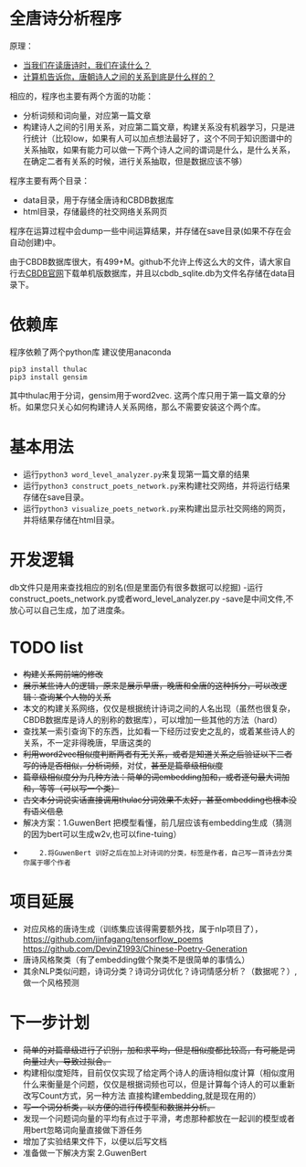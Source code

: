 # 全唐诗分析程序
原理：
- [当我们在读唐诗时，我们在读什么？](https://mp.weixin.qq.com/s?__biz=MzI0NTUxMjgyOA==&mid=2247483724&idx=1&sn=9fe912aaaa2757eec2634a95931e1c6a&chksm=e94c2e5fde3ba749e4e364644d6b68d004b295a6864606c79f710b4b0e7e5d07ac3e89481012&mpshare=1&scene=1&srcid=0314cTnPXrmiKE1tR18sIV5m&pass_ticket=LmF1XSUkX6AZUuMnsPEO3vBZgEqfwt9frF%2F%2FATtYfAWYcIhzbawA0%2FclwgYNC1u%2F#rd)
- [计算机告诉你，唐朝诗人之间的关系到底是什么样的？](https://mp.weixin.qq.com/s?__biz=MzI0NTUxMjgyOA==&mid=2247483750&idx=1&sn=dd883b547a3fc4343a3dcce1abea3719&chksm=e94c2e75de3ba7631ffd7abff8a89ea56fda63b2f3d3bb81fd845ef5fd3e9207b41230900288&mpshare=1&scene=1&srcid=0314HdoeYueFNse6H7j18qfx&pass_ticket=P5NYT1vI3xq6gboRVFuq64N9z2Yp0ADF4pMH3nRnXAhGuoM7eROG8O2lhVg%2BIvoR#rd)

相应的，程序也主要有两个方面的功能：
- 分析词频和词向量，对应第一篇文章
- 构建诗人之间的引用关系，对应第二篇文章，构建关系没有机器学习，只是进行统计（比较low，如果有人可以加点想法最好了，这个不同于知识图谱中的关系抽取，如果有能力可以做一下两个诗人之间的谓词是什么，是什么关系，在确定二者有关系的时候，进行关系抽取，但是数据应该不够）

程序主要有两个目录：
- data目录，用于存储全唐诗和CBDB数据库
- html目录，存储最终的社交网络关系网页

程序在运算过程中会dump一些中间运算结果，并存储在save目录(如果不存在会自动创建)中。

由于CBDB数据库很大，有499+M。github不允许上传这么大的文件，请大家自行去[CBDB官网](http://projects.iq.harvard.edu/chinesecbdb/%E4%B8%8B%E8%BC%89cbdb%E5%96%AE%E6%A9%9F%E7%89%88)下载单机版数据库，并且以cbdb_sqlite.db为文件名存储在data目录下。
# 依赖库
程序依赖了两个python库
建议使用anaconda
``` shell
pip3 install thulac
pip3 install gensim
```
其中thulac用于分词，gensim用于word2vec.
这两个库只用于第一篇文章的分析。如果您只关心如何构建诗人关系网络，那么不需要安装这个两个库。

# 基本用法
- 运行`python3 word_level_analyzer.py`来复现第一篇文章的结果
- 运行`python3 construct_poets_network.py`来构建社交网络，并将运行结果存储在save目录。
- 运行`python3 visualize_poets_network.py`来构建出显示社交网络的网页，并将结果存储在html目录。
# 开发逻辑
db文件只是用来查找相应的别名(但是里面仍有很多数据可以挖掘)
-运行construct_poets_network.py或者word_level_analyzer.py
-save是中间文件,不放心可以自己生成，加了进度条。

# TODO list
- ~~构建关系网前端的修改~~
- ~~展示某些诗人的逻辑，原来是展示早唐，晚唐和全唐的这种拆分，可以改逻辑：查询某个人物的关系~~
- 本文的构建关系网络，仅仅是根据统计诗词之间的人名出现（虽然也很复杂，CBDB数据库是诗人的别称的数据库），可以增加一些其他的方法（hard）
- 查找某一索引查询下的东西，比如看一下经历过安史之乱的，或着某些诗人的关系，不一定非得晚唐，早唐这类的
- ~~利用word2vec相似度判断两者有无关系，或者是知道关系之后验证以下二者写的诗是否相似，分析词频~~，对仗，~~甚至是篇章级相似度~~
- ~~篇章级相似度分为几种方法：简单的词embedding加和，或者逐句最大词加和，等等（可以写一个类）~~
- ~~古文本分词说实话直接调用thulac分词效果不太好，甚至embedding也根本没有语义信息~~
- 解决方案：1.GuwenBert 把模型看懂，前几层应该有embedding生成（猜测的因为bert可以生成w2v,也可以fine-tuing）
-         2.将GuwenBert 训好之后在加上对诗词的分类，标签是作者，自己写一首诗去分类你属于哪个作者
# 项目延展
- 对应风格的唐诗生成（训练集应该得需要额外找，属于nlp项目了），https://github.com/jinfagang/tensorflow_poems https://github.com/DevinZ1993/Chinese-Poetry-Generation
- 唐诗风格聚类（有了embedding做个聚类不是很简单的事情么）
- 其余NLP类似问题，诗词分类？诗词分词优化？诗词情感分析？（数据呢？）,做一个风格预测
# 下一步计划
- ~~简单的对篇章级进行了识别，加和求平均，但是相似度都比较高，有可能是词向量过大，导致过拟合。~~
- 构建相似度矩阵，目前仅仅实现了给定两个诗人的唐诗相似度计算（相似度用什么来衡量是个问题，仅仅是根据词频也可以，但是计算每个诗人的可以重新改写Count方式，另一种方法
直接构建embedding,就是现在用的）
- ~~写一个词分析类，以方便的进行传模型和数据并分析。~~
- 发现一个问题词向量的平均有点过于平滑，考虑那种都放在一起训的模型或者用bert忽略词向量直接做下游任务
- 增加了实验结果文件下，以便以后写文档
- 准备做一下解决方案 2.GuwenBert
